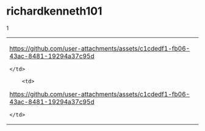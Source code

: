 # richardkenneth101
1

<table>
  <tr>
    <td>
      
https://github.com/user-attachments/assets/c1cdedf1-fb06-43ac-8481-19294a37c95d

    </td>

        <td>
      
https://github.com/user-attachments/assets/c1cdedf1-fb06-43ac-8481-19294a37c95d

    </td>
  </tr>
</table>

